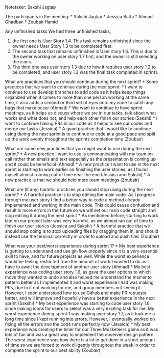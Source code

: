Notetaker: Sakshi Jagtap

The participants in the meeting: \* Sakshi Jagtap \* Jessica Batta \*
Ahmad Ghadban \* Zoubair Hamid

Any unfinished tasks We had three unfinished tasks,

1.  the first one is User Story 1.4. This task remains unfinished since
    the owner needs User Story 1.3 to be completed first.
2.  The second task that remains unfinished is User story 1.6. This is
    due to the owner working on user story 1.7 first, and the owner is
    still selecting the icons.
3.  The third one was user story 1.3 due to how it requires user story
    1.2 to be completed, and user story 1.2 was the final task completed
    in sprint1.

What are practices that you should continue during the next sprint? \*
Some practices that we want to continue during the next sprint: \* I
want to continue to use develop branches to add code as it helps keep
things organized when it comes to more than one person working at the
same time, it also adds a second or third set of eyes onto my code to
catch any bugs that make occur (Ahmad) \* We want to continue to have
sprint meetings, as it helps us discuss where we are in our tasks, talk
about what works and what does not, and help each other finish our
stories (Sakshi) \* I want to continue having PRs in our code as it
helps to see our codes and merge our tasks (Jessica) \* A good practice
that I would like to continue using during the next sprint is to
continue to code at a good pace and split up the work evenly throughout
the sprints completion time (Zoubair)

What are some new practices that you might want to use during the next
sprint? \* A new practice I want to use is communicating with my team
on-call rather than emails and text especially as the presentation is
coming up and it could be beneficial (Ahmad) \* A new practice I want to
use in the next sprint is starting to work earlier on finishing the user
stories, as I found myself almost running out of time near the end
(Jessica and Sakshi) \* A new practice is that we should hold more team
meetings (Zoubair)

What are (if any) harmful practices you should stop using during the
next sprint? \* A harmful practise is to stop editing the main code. As
I progress through my user story I find a better way to code a method
already implemented and working in the main code. This could cause
confusion and result in more errors in the future so we will set our
main code straight and stop editing it during the next sprint \* As
mentioned before, starting to work late on our project later was very
harmful, as we almost ran out of time to finish our user stories
(Jessica and Sakshi) \* A harmful practice that we should stop doing is
to stop uploading files by dragging them in, and should instead use the
terminal correctly in order to upload and push files (Zoubair)

What was your best/worst experience during sprint 1? \* My best
experience is getting to understand and use git-flow properly since it
is a very essential skill to have, and for future projects as well.
While the worst experience would be feeling restricted from the amount
of work I wanted to do as I have to await the development of another
user story (Ahmad) \* My best experience was coding user story 1.6, as
gave the user options to which move they wanted to undo and also helped
me understand the memento pattern better as I implemented it and worst
experience I had was making PRs, due to it not working for me, and group
members not seeing it. However, I soon understood how to use Github and
make PR requests better, and will improve and hopefully have a better
experience in the next sprint (Sakshi) \* My best experience was
starting to code user story 1.6, since making icons for users to select
was a very exciting task for me. My worst experience during sprint 1 was
making user story 1.7, as it took me a long time since I kept running
into errors. However, I eventually worked on fixing all the errors and
the code runs perfectly now (Jessica) \* My best experience was creating
the timer for our Three Musketeers game as it was lots of fun and was a
great way to implement the observer design pattern. The worst experience
was how there is a lot to get done in a short amount of time so we are
forced to work diligently throughout the week in order to complete the
sprint to our best ability (Zoubair)
